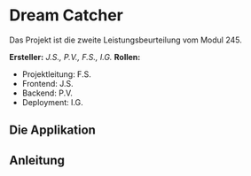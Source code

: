 # Dream Catcher

Das Projekt ist die zweite Leistungsbeurteilung vom Modul 245.

**Ersteller:** *J.S., P.V., F.S., I.G.*
**Rollen:**
- Projektleitung: F.S.
- Frontend: J.S.
- Backend: P.V.
- Deployment: I.G.

## Die Applikation



## Anleitung


